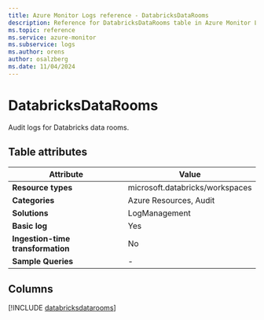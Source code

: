 ```yaml
---
title: Azure Monitor Logs reference - DatabricksDataRooms
description: Reference for DatabricksDataRooms table in Azure Monitor Logs.
ms.topic: reference
ms.service: azure-monitor
ms.subservice: logs
ms.author: orens
author: osalzberg
ms.date: 11/04/2024
---
```


# DatabricksDataRooms

Audit logs for Databricks data rooms.


## Table attributes

|Attribute|Value|
|---|---|
|**Resource types**|microsoft.databricks/workspaces|
|**Categories**|Azure Resources, Audit|
|**Solutions**| LogManagement|
|**Basic log**|Yes|
|**Ingestion-time transformation**|No|
|**Sample Queries**|-|



## Columns
  
[!INCLUDE [databricksdatarooms](~/reusable-content/ce-skilling/azure/includes/azure-monitor/reference/tables/databricksdatarooms-include.md)]
